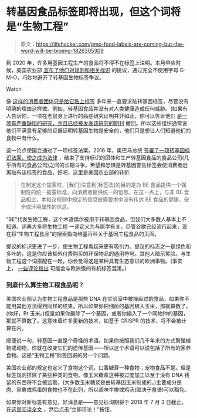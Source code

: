 # 转基因食品标签即将出现，但这个词将是“生物工程”

> 原文：<https://lifehacker.com/gmo-food-labels-are-coming-but-the-word-will-be-bioeng-1826305309>

到 2020 年，许多用基因工程生产的食品将不得不在标签上注明。本月早些时候，美国农业部 [宣布了他们对规则和相关标识](https://www.regulations.gov/document?D=AMS_FRDOC_0001-1709) 的提议，通过完全不使用字母 G-M-O，巧妙地避开了转基因生物标签争议。

Watch

像 [这样的消费者团体只是给它贴上标签](http://www.justlabelit.org/) 多年来一直要求贴转基因标签，尽管没有明确的理由这样做。例如，转基因食品并没有对人类健康造成任何威胁。(如果有人告诉你，一项在老鼠身上进行的癌症研究证明并非如此，你可以告诉他们 [是一项有严重缺陷的研究，并且已经被发表该研究的期刊](https://www.nature.com/news/study-linking-gm-maize-to-rat-tumours-is-retracted-1.14268) 撤回。所以这些组织通常说他们不满意有足够的证据证明转基因生物是安全的，他们只是想让人们知道他们的食物中有什么。

这一论点使国会通过了一项标签法案。2016 年，奥巴马总统 [签署了一项转基因标识法案，使之成为法律](https://www.apnews.com/65c61c63e3df4b74bb90a2187122d744) ，结束了支持标识的团体和生产转基因食品的食品公司(几乎所有的食品公司)之间的长期斗争。希望和恐惧是转基因警告标签会使消费者远离贴有该标签的食品。好吧，这里是美国农业部的转折:

> 在制定这个提案时，[我们]注意到[标签法]的目的是为 BE 食品提供一个强制性的统一披露标准，向消费者提供统一的信息。在这一点上，与非 BE 食品相比，本拟议规则中规定的信息披露要求中没有传达 BE 食品的健康、安全或环境属性的信息。

“BE”代表生物工程，这个术语偶尔被用于转基因食品，但我们大多数人基本上不知道。词典大多将生物工程 一词定义为与医学有关，尽管谷歌已经流行起来，现在将“生物工程食品”的搜索指向维基百科关于基因工程食品的页面。

提议的标识更进了一步，使生物工程看起来更有吸引力。提议的标志之一是绿色和多叶的，这是你应该额外付费购买的环保物品的通用符号。其他人暗示笑脸。与生物工程这个词搭配在一起，你会觉得这是某种具有生态意识的欧洲事物。(事实上， [一些评论指出](https://www.foodnavigator-usa.com/Article/2018/05/15/GMO-labeling-First-wave-of-stakeholders-weighs-in-on-bioengineered-labels) 可能会与欧洲版的有机标签混淆。)

### 到底什么算生物工程食品呢？

美国农业部认为生物工程食品是那些 DNA 在实验室中被操纵过的食品，如果你不能用其他方法得到同样的结果。所以如果你把细菌的基因植入玉米，那就算数了。(你好，Bt 玉米。)但是如果你删除了一个基因，或者你插入了一个同物种的基因，那就不算数了。这意味着许多更新的技术，如基于 CRISPR 的技术，将不会被计算在内。

顺便说一句，转基因一直是个奇怪的术语。如果你按照我们几千年来的方式繁殖植物或动物，你就在改变它们的遗传基因——所以这个术语可以说包括了所有的家养食物。这是“生物工程”标签回避的另一个问题。

美国农业部的规定也定义了食物这个词。口香糖算一种食物；宠物食品不是。但是标签规则排除了某些种类的食物。像玉米糖浆这种被过度加工以至于没有 DNA 残留的东西将不会被监管。(大多数玉米糖浆是由转基因玉米制成的。)主要成分是肉、家禽或鸡蛋的食物也不在此列，所以调味牛排或鸡汤(取决于食谱)可以豁免。

如果你对新标签有意见，好消息是——意见征询期将于 2018 年 7 月 3 日截止。 [在这里阅读全文](https://www.regulations.gov/document?D=AMS_FRDOC_0001-1709) ，然后点击“立即评论！”按钮。